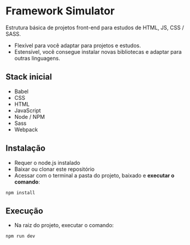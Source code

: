 # Framework Simulator
Estrutura básica de projetos front-end para estudos de HTML, JS, CSS / SASS. 

- Flexível para você adaptar para projetos e estudos.
- Estensível, você consegue instalar novas bibliotecas e adaptar para outras linguagens.  

## Stack inicial
- Babel
- CSS
- HTML
- JavaScript
- Node / NPM
- Sass
- Webpack

## Instalação
- Requer o node.js instalado
- Baixar ou clonar este repositório
- Acessar com o terminal a pasta do projeto, baixado e **executar o comando**:
```
npm install 
```
## Execução
- Na raiz do projeto, executar o comando:
```
npm run dev
```